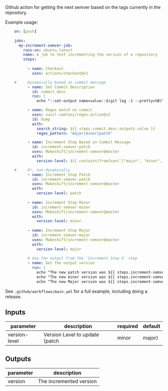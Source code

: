 Github action for getting the next semver based on the tags currently in the repository. 

Example usage:
```yaml
    on: [push]
    
    jobs:
      my-increment-semver-job:
        runs-on: ubuntu-latest
        name: A job to test incrementing the version of a repository
        steps:
    
          - name: Checkout
            uses: actions/checkout@v1

    #     Dynamically based on commit message
          - name: Set Commit Description
            id: commit_desc
            run: |
              echo "::set-output name=value::$(git log -1 --pretty=%B)"

          - name: Regex match on commit
            uses: sunil-samtani/regex-action@v2
            id: bump
            with:
              search_string: ${{ steps.commit_desc.outputs.value }}
              regex_pattern: "major|minor|patch"

          - name: Increment Step Based on Commit Message
            id: increment-semver-patch
            uses: Makeshift/increment-semver@master
            with:
              version-level: ${{ contains(fromJson('["major", "minor", "patch"]'), steps.bump.outputs.first_match) || 'patch' }}

    #     Or, non-dynamically
          - name: Increment Step Patch
            id: increment-semver-patch
            uses: Makeshift/increment-semver@master
            with:
              version-level: patch
    
          - name: Increment Step Minor
            id: increment-semver-minor
            uses: Makeshift/increment-semver@master
            with:
              version-level: minor
    
          - name: Increment Step Major
            id: increment-semver-major
            uses: Makeshift/increment-semver@master
            with:
              version-level: major
    
          # Use the output from the `Increment Step X` step
          - name: Get the output version
            run: |
              echo "The new patch version was ${{ steps.increment-semver-patch.outputs.version }}"
              echo "The new minor version was ${{ steps.increment-semver-minor.outputs.version }}"
              echo "The new Major version was ${{ steps.increment-semver-major.outputs.version }}"
```

See `.github/workflows/main.yml` for a full example, including doing a release.

<!-- action-docs-inputs -->
## Inputs

| parameter | description | required | default |
| - | - | - | - |
| version-level | Version Level to update (patch|minor|major) | `true` | patch |



<!-- action-docs-inputs -->

<!-- action-docs-outputs -->
## Outputs

| parameter | description |
| - | - |
| version | The incremented version |



<!-- action-docs-outputs -->

